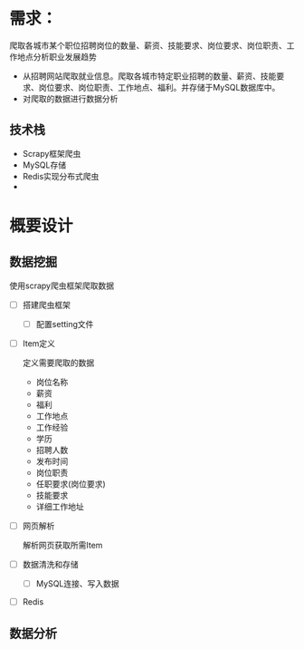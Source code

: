 # 需求：

爬取各城市某个职位招聘岗位的数量、薪资、技能要求、岗位要求、岗位职责、工作地点分析职业发展趋势

- 从招聘网站爬取就业信息。爬取各城市特定职业招聘的数量、薪资、技能要求、岗位要求、岗位职责、工作地点、福利。并存储于MySQL数据库中。
- 对爬取的数据进行数据分析

## 技术栈

- Scrapy框架爬虫
- MySQL存储
- Redis实现分布式爬虫
- 



# 概要设计

## 数据挖掘

使用scrapy爬虫框架爬取数据

- [ ] 搭建爬虫框架

  - [ ] 配置setting文件

- [ ] Item定义

  定义需要爬取的数据

  - 岗位名称
  - 薪资
  - 福利
  - 工作地点
  - 工作经验
  - 学历
  - 招聘人数
  - 发布时间
  - 岗位职责
  - 任职要求(岗位要求)
  - 技能要求
  - 详细工作地址

- [ ] 网页解析

  解析网页获取所需Item

- [ ] 数据清洗和存储

  - [ ] MySQL连接、写入数据

- [ ] Redis

## 数据分析